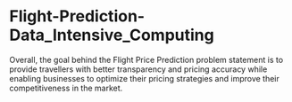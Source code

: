 # Flight-Prediction-Data_Intensive_Computing
 Overall, the goal behind the Flight Price Prediction problem statement is to provide  travellers with better transparency and pricing accuracy while enabling businesses to  optimize their pricing strategies and improve their competitiveness in the market.
